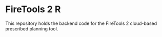 # FireTools 2 R

This repository holds the backend code for the FireTools 2 cloud-based prescribed planning tool. 